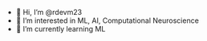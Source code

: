 - 👋 Hi, I’m @rdevm23
- 👀 I’m interested in ML, AI, Computational Neuroscience
- 🌱 I’m currently learning ML

<!---
rdevm23/rdevm23 is a ✨ special ✨ repository because its `README.md` (this file) appears on your GitHub profile.
You can click the Preview link to take a look at your changes.
--->
